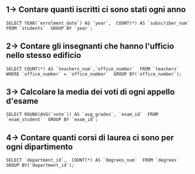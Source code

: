 ## 1-> Contare quanti iscritti ci sono stati ogni anno
``
SELECT YEAR(`enrolment_date`) AS `year`, 
COUNT(*) AS `subscriber_num` 
FROM `students` 
GROUP BY `year`;
``
## 2-> Contare gli insegnanti che hanno l'ufficio nello stesso edificio
``
SELECT COUNT(*) AS `teachers_num`,`office_number` 
FROM `teachers` 
WHERE `office_number` = `office_number` 
GROUP BY(`office_number`);
``
## 3-> Calcolare la media dei voti di ogni appello d'esame
``
SELECT ROUND(AVG(`vote`)) AS `avg_grades`, `exam_id` 
FROM `exam_student` 
GROUP BY `exam_id`;
``
## 4-> Contare quanti corsi di laurea ci sono per ogni dipartimento
``
SELECT `department_id`, 
COUNT(*) AS `degrees_num` 
FROM `degrees` 
GROUP BY(`department_id`);
``